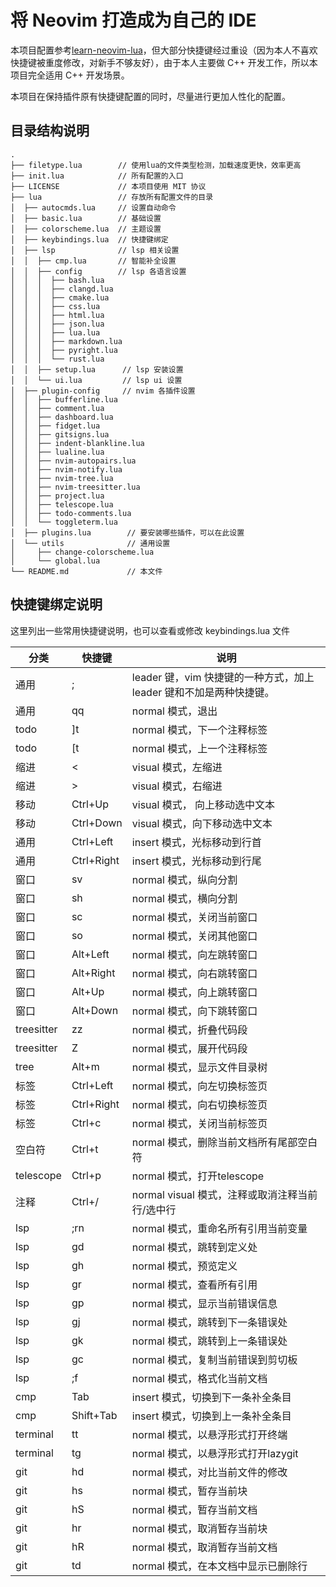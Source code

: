 # 将 Neovim 打造成为自己的 IDE

本项目配置参考[learn-neovim-lua](https://github.com/nshen/learn-neovim-lua)，但大部分快捷键经过重设（因为本人不喜欢快捷键被重度修改，对新手不够友好），由于本人主要做 C++ 开发工作，所以本项目完全适用 C++ 开发场景。

本项目在保持插件原有快捷键配置的同时，尽量进行更加人性化的配置。

## 目录结构说明

```tree
.
├── filetype.lua        // 使用lua的文件类型检测，加载速度更快，效率更高
├── init.lua            // 所有配置的入口
├── LICENSE             // 本项目使用 MIT 协议
├── lua                 // 存放所有配置文件的目录
│  ├── autocmds.lua     // 设置自动命令
│  ├── basic.lua        // 基础设置
│  ├── colorscheme.lua  // 主题设置
│  ├── keybindings.lua  // 快捷键绑定
│  ├── lsp              // lsp 相关设置
│  │  ├── cmp.lua       // 智能补全设置
│  │  ├── config        // lsp 各语言设置
│  │  │  ├── bash.lua
│  │  │  ├── clangd.lua
│  │  │  ├── cmake.lua
│  │  │  ├── css.lua
│  │  │  ├── html.lua
│  │  │  ├── json.lua
│  │  │  ├── lua.lua
│  │  │  ├── markdown.lua
│  │  │  ├── pyright.lua
│  │  │  └── rust.lua
│  │  ├── setup.lua      // lsp 安装设置
│  │  └── ui.lua         // lsp ui 设置
│  ├── plugin-config     // nvim 各插件设置
│  │  ├── bufferline.lua
│  │  ├── comment.lua
│  │  ├── dashboard.lua
│  │  ├── fidget.lua
│  │  ├── gitsigns.lua
│  │  ├── indent-blankline.lua
│  │  ├── lualine.lua
│  │  ├── nvim-autopairs.lua
│  │  ├── nvim-notify.lua
│  │  ├── nvim-tree.lua
│  │  ├── nvim-treesitter.lua
│  │  ├── project.lua
│  │  ├── telescope.lua
│  │  ├── todo-comments.lua
│  │  └── toggleterm.lua
│  ├── plugins.lua        // 要安装哪些插件，可以在此设置
│  └── utils              // 通用设置
│     ├── change-colorscheme.lua
│     └── global.lua
└── README.md             // 本文件
```

## 快捷键绑定说明

这里列出一些常用快捷键说明，也可以查看或修改 keybindings.lua 文件

| **分类**   | **快捷键** | **说明**                                                            |
| ---------- | ---------- | ------------------------------------------------------------------- |
| 通用       | ;          | leader 键，vim 快捷键的一种方式，加上 leader 键和不加是两种快捷键。 |
| 通用       | qq         | normal 模式，退出                                                   |
| todo       | ]t         | normal 模式，下一个注释标签                                         |
| todo       | [t         | normal 模式，上一个注释标签                                         |
| 缩进       | <          | visual 模式，左缩进                                                 |
| 缩进       | >          | visual 模式，右缩进                                                 |
| 移动       | Ctrl+Up    | visual 模式， 向上移动选中文本                                      |
| 移动       | Ctrl+Down  | visual 模式，向下移动选中文本                                       |
| 通用       | Ctrl+Left  | insert 模式，光标移动到行首                                         |
| 通用       | Ctrl+Right | insert 模式，光标移动到行尾                                         |
| 窗口       | sv         | normal 模式，纵向分割                                               |
| 窗口       | sh         | normal 模式，横向分割                                               |
| 窗口       | sc         | normal 模式，关闭当前窗口                                           |
| 窗口       | so         | normal 模式，关闭其他窗口                                           |
| 窗口       | Alt+Left   | normal 模式，向左跳转窗口                                           |
| 窗口       | Alt+Right  | normal 模式，向右跳转窗口                                           |
| 窗口       | Alt+Up     | normal 模式，向上跳转窗口                                           |
| 窗口       | Alt+Down   | normal 模式，向下跳转窗口                                           |
| treesitter | zz         | normal 模式，折叠代码段                                             |
| treesitter | Z          | normal 模式，展开代码段                                             |
| tree       | Alt+m      | normal 模式，显示文件目录树                                         |
| 标签       | Ctrl+Left  | normal 模式，向左切换标签页                                         |
| 标签       | Ctrl+Right | normal 模式，向右切换标签页                                         |
| 标签       | Ctrl+c     | normal 模式，关闭当前标签页                                         |
| 空白符     | Ctrl+t     | normal 模式，删除当前文档所有尾部空白符                             |
| telescope  | Ctrl+p     | normal 模式，打开telescope                                          |
| 注释       | Ctrl+/     | normal visual 模式，注释或取消注释当前行/选中行                     |
| lsp        | ;rn        | normal 模式，重命名所有引用当前变量                                 |
| lsp        | gd         | normal 模式，跳转到定义处                                           |
| lsp        | gh         | normal 模式，预览定义                                               |
| lsp        | gr         | normal 模式，查看所有引用                                           |
| lsp        | gp         | normal 模式，显示当前错误信息                                       |
| lsp        | gj         | normal 模式，跳转到下一条错误处                                     |
| lsp        | gk         | normal 模式，跳转到上一条错误处                                     |
| lsp        | gc         | normal 模式，复制当前错误到剪切板                                   |
| lsp        | ;f         | normal 模式，格式化当前文档                                         |
| cmp        | Tab        | insert 模式，切换到下一条补全条目                                   |
| cmp        | Shift+Tab  | insert 模式，切换到上一条补全条目                                   |
| terminal   | tt         | normal 模式，以悬浮形式打开终端                                     |
| terminal   | tg         | normal 模式，以悬浮形式打开lazygit                                  |
| git        | hd         | normal 模式，对比当前文件的修改                                     |
| git        | hs         | normal 模式，暂存当前块                                             |
| git        | hS         | normal 模式，暂存当前文档                                           |
| git        | hr         | normal 模式，取消暂存当前块                                         |
| git        | hR         | normal 模式，取消暂存当前文档                                       |
| git        | td         | normal 模式，在本文档中显示已删除行                                 |
